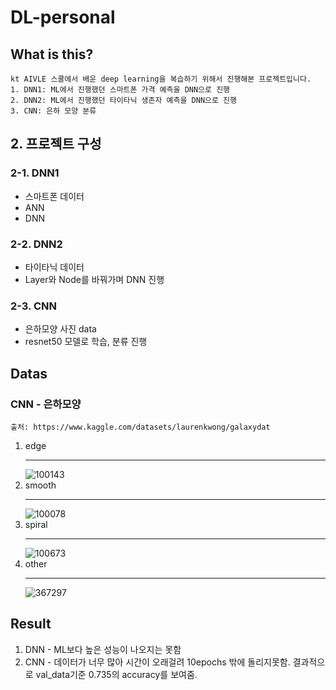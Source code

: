 # DL-personal

## What is this?
```
kt AIVLE 스쿨에서 배운 deep learning을 복습하기 위해서 진행해본 프로젝트입니다.
1. DNN1: ML에서 진행했던 스마트폰 가격 예측을 DNN으로 진행
2. DNN2: ML에서 진행했던 타이타닉 생존자 예측을 DNN으로 진행
3. CNN: 은하 모양 분류
```

## 2. 프로젝트 구성
### 2-1. DNN1
* 스마트폰 데이터
* ANN
* DNN

### 2-2. DNN2
* 타이타닉 데이터
* Layer와 Node를 바꿔가며 DNN 진행

### 2-3. CNN
* 은하모양 사진 data
* resnet50 모델로 학습, 분류 진행



## Datas

### CNN - 은하모양 
```
출처: https://www.kaggle.com/datasets/laurenkwong/galaxydat
```
1. edge <hr/>
![100143](https://user-images.githubusercontent.com/72953874/194913083-c39066a4-a91b-4952-b0a0-37161fa17563.jpg)
2. smooth <hr/>
![100078](https://user-images.githubusercontent.com/72953874/194913168-c0c17b22-6407-4ad3-b1d5-0e8f7cbd89ee.jpg)
3. spiral <hr/>
![100673](https://user-images.githubusercontent.com/72953874/194913223-f1bf5afd-a526-4aea-a975-ec120ef5a431.jpg)
4. other <hr/>
![367297](https://user-images.githubusercontent.com/72953874/194913598-fdc4190f-228c-4b7e-8391-b80f3f0c5416.jpg)

## Result
1. DNN - ML보다 높은 성능이 나오지는 못함
2. CNN - 데이터가 너무 많아 시간이 오래걸려 10epochs 밖에 돌리지못함. 결과적으로 val_data기준 0.735의 accuracy를 보여줌.
